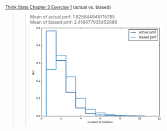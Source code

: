 [Think Stats Chapter 3 Exercise 1](http://greenteapress.com/thinkstats2/html/thinkstats2004.html#toc31) (actual vs. biased)

>> Mean of actual pmf: 1.825644949715785  
Mean of biased pmf: 2.418477935452966  
![Actual vs. Biased](actualvsbias.png)
